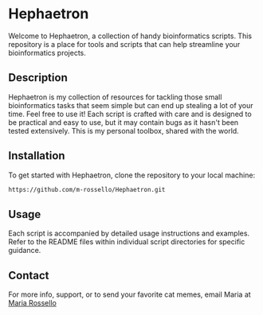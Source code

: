 # Hephaetron

Welcome to Hephaetron, a collection of handy bioinformatics scripts. This repository is a place for tools and scripts that can help streamline your bioinformatics projects.

## Description

Hephaetron is my collection of resources for tackling those small bioinformatics tasks that seem simple but can end up stealing a lot of your time. Feel free to use it! Each script is crafted with care and is designed to be practical and easy to use, but it may contain bugs as it hasn't been tested extensively. This is my personal toolbox, shared with the world.

## Installation

To get started with Hephaetron, clone the repository to your local machine:

```bash
https://github.com/m-rossello/Hephaetron.git
```

## Usage

Each script is accompanied by detailed usage instructions and examples. Refer to the README files within individual script directories for specific guidance.

## Contact

For more info, support, or to send your favorite cat memes, email Maria at [Maria Rossello](mailto:mariarossello@ub.edu)
